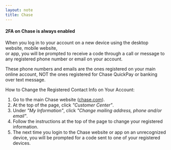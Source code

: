 ```yaml
---
layout: note
title: Chase
---
```

#### 2FA on Chase __is always__ enabled

When you log in to your account on a new device using the desktop website, mobile website,  
or app, you will be prompted to receive a code through a call or message to any registered phone number or email on your account.

These phone numbers and emails are the ones registered on your main online account, NOT the ones registered for Chase QuickPay or banking over text message.

How to Change the Registered Contact Info on Your Account:
1. Go to the main Chase website ([chase.com](https://chase.com)).
1. At the top of the page, click _"Customer Center"_.
1. Under _"My Information"_, click _"Change mailing address, phone and/or email"_.
1. Follow the instructions at the top of the page to change your registered information.
1. The next time you login to the Chase website or app on an unrecognized device, you will be prompted for a code sent to one of your registered devices.
